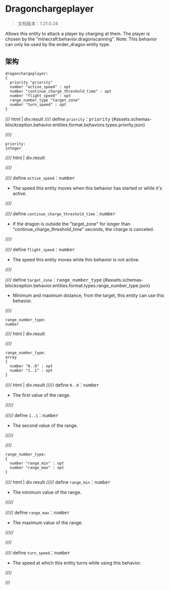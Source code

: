 # Dragonchargeplayer

> 文档版本：1.21.0.24

Allows this entity to attack a player by charging at them. The player is chosen by the "minecraft:behavior.dragonscanning". Note: This behavior can only be used by the ender_dragon entity type.

## 架构

```mcschema
dragonchargeplayer:
{
  priority "priority"
  number "active_speed" : opt
  number "continue_charge_threshold_time" : opt
  number "flight_speed" : opt
  range_number_type "target_zone"
  number "turn_speed" : opt
}

```

/// html | div.result
//// define
`priority`：<samp>priority</samp> {#assets.schemas-blockception.behavior.entities.format.behaviors.types.priority.json}


////

```mcschema
priority:
integer

```

//// html | div.result

////



//// define
`active_speed`：<samp>number</samp>

- The speed this entity moves when this behavior has started or while it's active.


////


//// define
`continue_charge_threshold_time`：<samp>number</samp>

- If the dragon is outside the "target_zone" for longer than "continue_charge_threshold_time" seconds, the charge is canceled.


////


//// define
`flight_speed`：<samp>number</samp>

- The speed this entity moves while this behavior is not active.


////


//// define
`target_zone`：<samp>range_number_type</samp> {#assets.schemas-blockception.behavior.entities.format.types.range_number_type.json}

- Minimum and maximum distance, from the target, this entity can use this behavior.


////

```mcschema
range_number_type:
number

```

//// html | div.result

////


```mcschema
range_number_type:
array
{
  number "0..0" : opt
  number "1..1" : opt
}

```

//// html | div.result
///// define
`0..0`：<samp>number</samp>

- The first value of the range.


/////


///// define
`1..1`：<samp>number</samp>

- The second value of the range.


/////


////


```mcschema
range_number_type:
{
  number "range_min" : opt
  number "range_max" : opt
}

```

//// html | div.result
///// define
`range_min`：<samp>number</samp>

- The minimum value of the range.


/////


///// define
`range_max`：<samp>number</samp>

- The maximum value of the range.


/////


////




//// define
`turn_speed`：<samp>number</samp>

- The speed at which this entity turns while using this behavior.


////


///

